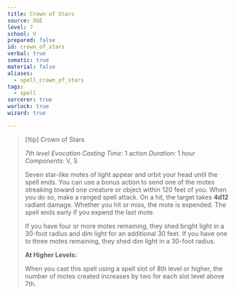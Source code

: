 ```yaml
---
title: Crown of Stars
source: XGE
level: 7
school: V
prepared: false
id: crown_of_stars
verbal: true
somatic: true
material: false
aliases:
  - spell_crown_of_stars
tags:
  - spell
sorcerer: true
warlock: true
wizard: true

---
```

>[!tip] Crown of Stars
>
> *7th level Evocation*
> *Casting Time:* 1 action
> *Duration:* 1 hour
> *Components:* V, S
>
>Seven star-like motes of light appear and orbit your head until the spell ends. You can use a bonus action to send one of the motes streaking toward one creature or object within 120 feet of you. When you do so, make a ranged spell attack. On a hit, the target takes **4d12** radiant damage. Whether you hit or miss, the mote is expended. The spell ends early if you expend the last mote.
>
>If you have four or more motes remaining, they shed bright light in a 30-foot radius and dim light for an additional 30 feet. If you have one to three motes remaining, they shed dim light in a 30-foot radius.
>
>**At Higher Levels:**
>
>When you cast this spell using a spell slot of 8th level or higher, the number of motes created increases by two for each slot level above 7th.
>


